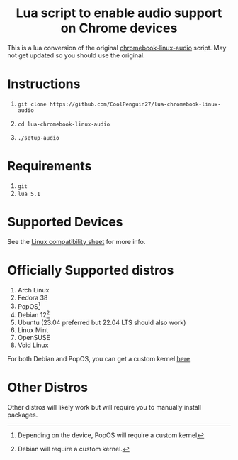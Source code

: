 <h1 align="center">Lua script to enable audio support on Chrome devices</h1>

This is a lua conversion of the original [chromebook-linux-audio](https://github.com/WeirdTreeThing/chromebook-linux-audio) script.
May not get updated so you should use the original.
# Instructions
1.     git clone https://github.com/CoolPenguin27/lua-chromebook-linux-audio
2.     cd lua-chromebook-linux-audio
3.     ./setup-audio

# Requirements
1. `git`
2. `lua 5.1`

# Supported Devices
See the [Linux compatibility sheet](https://docs.google.com/spreadsheets/d/1udREts28cIrCL5tnPj3WpnOPOhWk76g3--tfWbtxi6Q/edit#gid=0) for more info.

# Officially Supported distros
1. Arch Linux
2. Fedora 38
3. PopOS[^1]
4. Debian 12[^2]
5. Ubuntu (23.04 preferred but 22.04 LTS should also work)
6. Linux Mint 
7. OpenSUSE
8. Void Linux

[^1]: Depending on the device, PopOS will require a custom kernel

[^2]: Debian will require a custom kernel.

For both Debian and PopOS, you can get a custom kernel [here](https://tree123.org/chrultrabook/debian-kernel/linux-image-6.5.4-chrultrabook_6.5.4-1_amd64.deb).

# Other Distros
Other distros will likely work but will require you to manually install packages.
